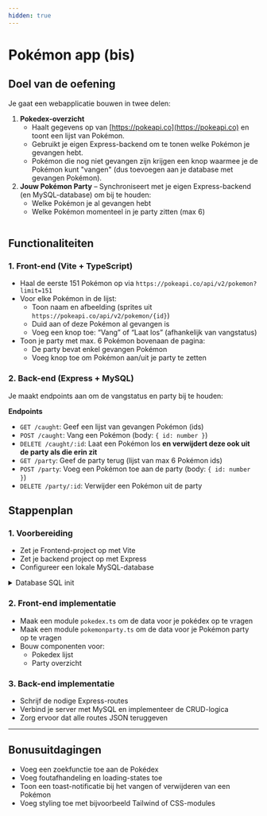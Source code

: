 ```yaml
---
hidden: true
---
```


# Pokémon app (bis)

## Doel van de oefening

Je gaat een webapplicatie bouwen in twee delen:

1. **Pokedex-overzicht**
   * Haalt gegevens op van [https://pokeapi.co](https://pokeapi.co) en toont een lijst van Pokémon.
   * Gebruikt je eigen Express-backend om te tonen welke Pokémon je gevangen hebt.&#x20;
   * Pokémon die nog niet gevangen zijn krijgen een knop waarmee je de Pokémon kunt "vangen" (dus toevoegen aan je database met gevangen Pokémon).
2. **Jouw Pokémon Party** – Synchroniseert met je eigen Express-backend (en MySQL-database) om bij te houden:
   * Welke Pokémon je al gevangen hebt
   * Welke Pokémon momenteel in je party zitten (max 6)



<figure><img src="../../.gitbook/assets/pokemon-app.gif" alt=""><figcaption></figcaption></figure>

## Functionaliteiten

### 1. Front-end (Vite + TypeScript)

* Haal de eerste 151 Pokémon op via `https://pokeapi.co/api/v2/pokemon?limit=151`
* Voor elke Pokémon in de lijst:
  * Toon naam en afbeelding (sprites uit `https://pokeapi.co/api/v2/pokemon/{id}`)
  * Duid aan of deze Pokémon al gevangen is
  * Voeg een knop toe: “Vang” of “Laat los” (afhankelijk van vangstatus)
* Toon je party met max. 6 Pokémon bovenaan de pagina:
  * De party bevat enkel gevangen Pokémon
  * Voeg knop toe om Pokémon aan/uit je party te zetten

### 2. Back-end (Express + MySQL)

Je maakt endpoints aan om de vangstatus en party bij te houden:

**Endpoints**

* `GET /caught`: Geef een lijst van gevangen Pokémon (ids)
* `POST /caught`: Vang een Pokémon (body: `{ id: number }`)
* `DELETE /caught/:id`: Laat een Pokémon los **en verwijdert deze ook uit de party als die erin zit**
* `GET /party`: Geef de party terug (lijst van max 6 Pokémon ids)
* `POST /party`: Voeg een Pokémon toe aan de party (body: `{ id: number }`)
* `DELETE /party/:id`: Verwijder een Pokémon uit de party

## Stappenplan

### 1. Voorbereiding

* Zet je Frontend-project op met Vite
* Zet je backend project op met Express
* Configureer een lokale MySQL-database

<details>

<summary>Database SQL init</summary>

```sql
CREATE TABLE caught_pokemon (
  id INT PRIMARY KEY
);

CREATE TABLE party (
  id INT PRIMARY KEY,
  FOREIGN KEY (id) REFERENCES caught_pokemon(id)
);
```

{% hint style="warning" %}
**Let op:** Dit zorgt ervoor dat je enkel een Pokémon aan je party kunt toevoegen als deze ook in de `caught_pokemon`-tabel staat.
{% endhint %}

</details>

### 2. Front-end implementatie

* Maak een module `pokedex.ts` om de data voor je pokédex op te vragen
* Maak een module `pokemonparty.ts` om de data voor je Pokémon party op te vragen
* Bouw componenten voor:
  * Pokedex lijst
  * Party overzicht

### 3. Back-end implementatie

* Schrijf de nodige Express-routes
* Verbind je server met MySQL en implementeer de CRUD-logica
* Zorg ervoor dat alle routes JSON teruggeven

***

## Bonusuitdagingen

* Voeg een zoekfunctie toe aan de Pokédex
* Voeg foutafhandeling en loading-states toe
* Toon een toast-notificatie bij het vangen of verwijderen van een Pokémon
* Voeg styling toe met bijvoorbeeld Tailwind of CSS-modules
